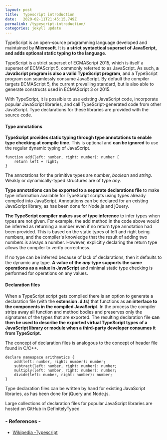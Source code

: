 ```yaml
---
layout: post
title:  Typescript introduction
date:   2020-02-11T21:45:15.749Z
permalink: /typescript-introduction/
categories: jekyll update
---
```

TypeScript is an open-source programming language developed and maintained by **Microsoft**. It is **a strict syntactical superset of JavaScript, and adds optional static typing to the language**.

TypeScript is a strict superset of ECMAScript 2015, which is itself a superset of ECMAScript 5, commonly referred to as JavaScript. As such, **a JavaScript program is also a valid TypeScript program**, and a TypeScript program can seamlessly consume JavaScript. By default the compiler targets ECMAScript 5, the current prevailing standard, but is also able to generate constructs used in ECMAScript 3 or 2015.

With TypeScript, it is possible to use existing JavaScript code, incorporate popular JavaScript libraries, and call TypeScript-generated code from other JavaScript. Type declarations for these libraries are provided with the source code.

#### Type annotations
**TypeScript provides static typing through type annotations to enable type checking at compile time**. This is optional and **can be ignored** to use the regular dynamic typing of JavaScript.
```
function add(left: number, right: number): number {
	return left + right;
}
```
The annotations for the primitive types are *number*, *boolean* and *string*. Weakly or dynamically-typed structures are of type *any*.

**Type annotations can be exported to a separate declarations file** to make type information available for TypeScript scripts using types already compiled into JavaScript. Annotations can be declared for an existing JavaScript library, as has been done for Node.js and jQuery.

**The TypeScript compiler makes use of type inference** to infer types when types are not given. For example, the add method in the code above would be inferred as returning a number even if no return type annotation had been provided. This is based on the static types of left and right being numbers, and the compiler's knowledge that the result of adding two numbers is always a number. However, explicitly declaring the return type allows the compiler to verify correctness.

If no type can be inferred because of lack of declarations, then it defaults to the dynamic any type. **A value of the *any* type supports the same operations as a value in JavaScript** and minimal static type checking is performed for operations on any values.

#### Declaration files
When a TypeScript script gets compiled there is an option to generate a declaration file (with the **extension .d.ts**) that functions as **an interface to the components in the compiled JavaScrip**t. In the process the compiler strips away all function and method bodies and preserves only the signatures of the types that are exported. The resulting declaration file **can then be used to describe the exported virtual TypeScript types of a JavaScript library or module when a third-party developer consumes it from TypeScript.**

The concept of declaration files is analogous to the concept of header file found in C/C++.

```
declare namespace arithmetics {
    add(left: number, right: number): number;
    subtract(left: number, right: number): number;
    multiply(left: number, right: number): number;
    divide(left: number, right: number): number;
}
```
Type declaration files can be written by hand for existing JavaScript libraries, as has been done for jQuery and Node.js.

Large collections of declaration files for popular JavaScript libraries are hosted on GitHub in DefinitelyTyped

### - References -

- [Wikipedia -Typescript](https://en.wikipedia.org/wiki/TypeScript)
